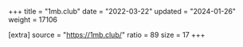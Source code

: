 +++
title = "1mb.club"
date = "2022-03-22"
updated = "2024-01-26"
weight = 17106

[extra]
source = "https://1mb.club/"
ratio = 89
size = 17
+++
